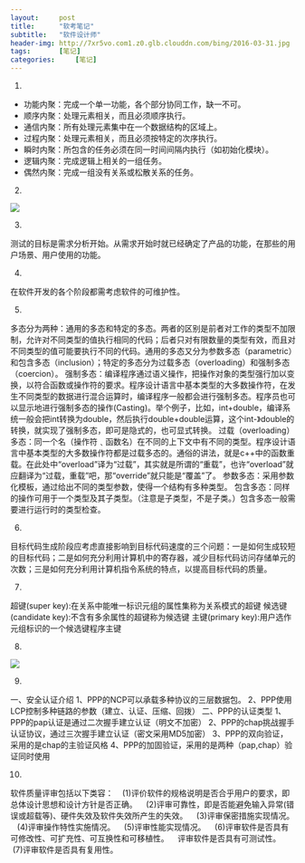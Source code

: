 ```yaml
---
layout:		post
title:		"软考笔记"
subtitle:	"软件设计师"
header-img:	http://7xr5vo.com1.z0.glb.clouddn.com/bing/2016-03-31.jpg
tags:		[笔记]
categories: 	[笔记]
---
```

1.

* 功能内聚：完成一个单一功能，各个部分协同工作，缺一不可。
* 顺序内聚：处理元素相关，而且必须顺序执行。
* 通信内聚：所有处理元素集中在一个数据结构的区域上。
* 过程内聚：处理元素相关，而且必须按特定的次序执行。
* 瞬时内聚：所包含的任务必须在同一时间间隔内执行（如初始化模块）。
* 逻辑内聚：完成逻辑上相关的一组任务。
* 偶然内聚：完成一组没有关系或松散关系的任务。

2.

![](http://7xr5vo.com1.z0.glb.clouddn.com/Selection_001.png)

3.

测试的目标是需求分析开始。从需求开始时就已经确定了产品的功能，在那些的用户场景、用户使用的功能。

4.

在软件开发的各个阶段都需考虑软件的可维护性。

5.

多态分为两种：通用的多态和特定的多态。两者的区别是前者对工作的类型不加限制，允许对不同类型的值执行相同的代码；后者只对有限数量的类型有效，而且对不同类型的值可能要执行不同的代码。通用的多态又分为参数多态（parametric）和包含多态（inclusion）；特定的多态分为过载多态（overloading）和强制多态（coercion）。
强制多态：编译程序通过语义操作，把操作对象的类型强行加以变换，以符合函数或操作符的要求。程序设计语言中基本类型的大多数操作符，在发生不同类型的数据进行混合运算时，编译程序一般都会进行强制多态。程序员也可以显示地进行强制多态的操作(Casting)。举个例子，比如，int+double，编译系统一般会把int转换为double，然后执行double+double运算，这个int-》double的转换，就实现了强制多态，即可是隐式的，也可显式转换。
过载（overloading）多态：同一个名（操作符﹑函数名）在不同的上下文中有不同的类型。程序设计语言中基本类型的大多数操作符都是过载多态的。通俗的讲法，就是c++中的函数重载。在此处中“overload”译为“过载”，其实就是所谓的“重载”，也许“overload”就应翻译为“过载，重载”吧，那“override”就只能是“覆盖”了。
参数多态：采用参数化模板，通过给出不同的类型参数，使得一个结构有多种类型。
包含多态：同样的操作可用于一个类型及其子类型。（注意是子类型，不是子类。）包含多态一般需要进行运行时的类型检查。

6.

目标代码生成阶段应考虑直接影响到目标代码速度的三个问题：一是如何生成较短的目标代码；二是如何充分利用计算机中的寄存器，减少目标代码访问存储单元的次数；三是如何充分利用计算机指令系统的特点，以提高目标代码的质量。

7.

超键(super key):在关系中能唯一标识元组的属性集称为关系模式的超键
候选键(candidate key):不含有多余属性的超键称为候选键
主键(primary key):用户选作元组标识的一个候选键程序主键

8.

![](http://7xr5vo.com1.z0.glb.clouddn.com/Selection_002.png)

9.

一、安全认证介绍
1、PPP的NCP可以承载多种协议的三层数据包。
2、PPP使用LCP控制多种链路的参数（建立、认证、压缩、回拨）
二、PPP的认证类型
1、PPP的pap认证是通过二次握手建立认证（明文不加密）
2、PPP的chap挑战握手认证协议，通过三次握手建立认证（密文采用MD5加密）
3、PPP的双向验证，采用的是chap的主验证风格
4、PPP的加固验证，采用的是两种（pap,chap）验证同时使用

10.

软件质量评审包括以下类容：
    (1)评价软件的规格说明是否合乎用户的要求，即总体设计思想和设计方针是否正确。
    (2)评审可靠性，即是否能避免输入异常(错误或超载等)、硬件失效及软件失效所产生的失效。
    (3)评审保密措施实现情况。
    (4)评审操作特性实施情况。
    (5)评审性能实现情况。
    (6)评审软件是否具有可修改性、可扩充性、可互换性和可移植性。
    评审软件是否具有可测试性。
    (7)评审软件是否具有复用性。
